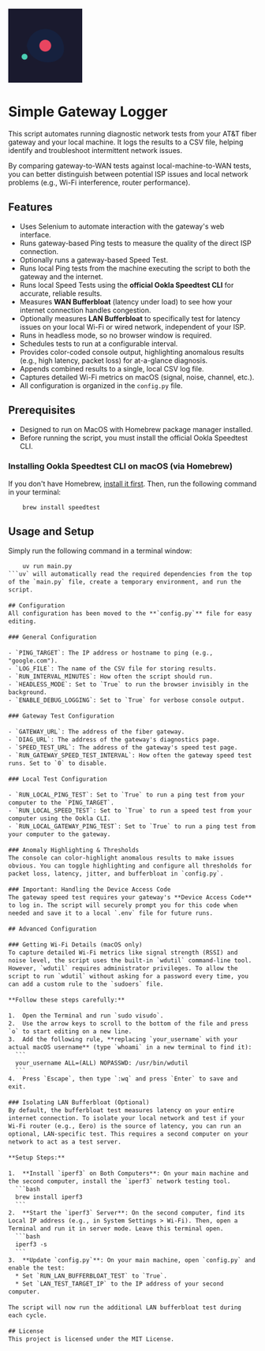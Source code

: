 <p align="left"> <img src="./icon.svg" alt="Simple Gateway Logger" width="150"> </p>

# Simple Gateway Logger

This script automates running diagnostic network tests from your AT&T fiber gateway and your local machine. It logs the results to a CSV file, helping identify and troubleshoot intermittent network issues.

By comparing gateway-to-WAN tests against local-machine-to-WAN tests, you can better distinguish between potential ISP issues and local network problems (e.g., Wi-Fi interference, router performance).

## Features

- Uses Selenium to automate interaction with the gateway's web interface.
- Runs gateway-based Ping tests to measure the quality of the direct ISP connection.
- Optionally runs a gateway-based Speed Test.
- Runs local Ping tests from the machine executing the script to both the gateway and the internet.
- Runs local Speed Tests using the **official Ookla Speedtest CLI** for accurate, reliable results.
- Measures **WAN Bufferbloat** (latency under load) to see how your internet connection handles congestion.
- Optionally measures **LAN Bufferbloat** to specifically test for latency issues on your local Wi-Fi or wired network, independent of your ISP.
- Runs in headless mode, so no browser window is required.
- Schedules tests to run at a configurable interval.
- Provides color-coded console output, highlighting anomalous results (e.g., high latency, packet loss) for at-a-glance diagnosis.
- Appends combined results to a single, local CSV log file.
- Captures detailed Wi-Fi metrics on macOS (signal, noise, channel, etc.).
- All configuration is organized in the `config.py` file.

## Prerequisites

- Designed to run on MacOS with Homebrew package manager installed.
- Before running the script, you must install the official Ookla Speedtest CLI.

### Installing Ookla Speedtest CLI on macOS (via Homebrew)

If you don't have Homebrew, [install it first](https://brew.sh/). Then, run the following command in your terminal:
    
    
        brew install speedtest
      
    

## Usage and Setup

Simply run the following command in a terminal window:
    
    
        uv run main.py
    ```uv` will automatically read the required dependencies from the top of the `main.py` file, create a temporary environment, and run the script.
    
    ## Configuration
    All configuration has been moved to the **`config.py`** file for easy editing.
    
    ### General Configuration
    
    - `PING_TARGET`: The IP address or hostname to ping (e.g., "google.com").
    - `LOG_FILE`: The name of the CSV file for storing results.
    - `RUN_INTERVAL_MINUTES`: How often the script should run.
    - `HEADLESS_MODE`: Set to `True` to run the browser invisibly in the background.
    - `ENABLE_DEBUG_LOGGING`: Set to `True` for verbose console output.
    
    ### Gateway Test Configuration
    
    - `GATEWAY_URL`: The address of the fiber gateway.
    - `DIAG_URL`: The address of the gateway's diagnostics page.
    - `SPEED_TEST_URL`: The address of the gateway's speed test page.
    - `RUN_GATEWAY_SPEED_TEST_INTERVAL`: How often the gateway speed test runs. Set to `0` to disable.
    
    ### Local Test Configuration
    
    - `RUN_LOCAL_PING_TEST`: Set to `True` to run a ping test from your computer to the `PING_TARGET`.
    - `RUN_LOCAL_SPEED_TEST`: Set to `True` to run a speed test from your computer using the Ookla CLI.
    - `RUN_LOCAL_GATEWAY_PING_TEST`: Set to `True` to run a ping test from your computer to the gateway.
    
    ### Anomaly Highlighting & Thresholds
    The console can color-highlight anomalous results to make issues obvious. You can toggle highlighting and configure all thresholds for packet loss, latency, jitter, and bufferbloat in `config.py`.
    
    ### Important: Handling the Device Access Code
    The gateway speed test requires your gateway's **Device Access Code** to log in. The script will securely prompt you for this code when needed and save it to a local `.env` file for future runs.
    
    ## Advanced Configuration
    
    ### Getting Wi-Fi Details (macOS only)
    To capture detailed Wi-Fi metrics like signal strength (RSSI) and noise level, the script uses the built-in `wdutil` command-line tool. However, `wdutil` requires administrator privileges. To allow the script to run `wdutil` without asking for a password every time, you can add a custom rule to the `sudoers` file.
    
    **Follow these steps carefully:**
    
    1.  Open the Terminal and run `sudo visudo`.
    2.  Use the arrow keys to scroll to the bottom of the file and press `o` to start editing on a new line.
    3.  Add the following rule, **replacing `your_username` with your actual macOS username** (type `whoami` in a new terminal to find it):
      ```
      your_username ALL=(ALL) NOPASSWD: /usr/bin/wdutil
      ```
    4.  Press `Escape`, then type `:wq` and press `Enter` to save and exit.
    
    ### Isolating LAN Bufferbloat (Optional)
    By default, the bufferbloat test measures latency on your entire internet connection. To isolate your local network and test if your Wi-Fi router (e.g., Eero) is the source of latency, you can run an optional, LAN-specific test. This requires a second computer on your network to act as a test server.
    
    **Setup Steps:**
    
    1.  **Install `iperf3` on Both Computers**: On your main machine and the second computer, install the `iperf3` network testing tool.
      ```bash
      brew install iperf3
      ```
    2.  **Start the `iperf3` Server**: On the second computer, find its Local IP address (e.g., in System Settings > Wi-Fi). Then, open a Terminal and run it in server mode. Leave this terminal open.
      ```bash
      iperf3 -s
      ```
    3.  **Update `config.py`**: On your main machine, open `config.py` and enable the test:
      * Set `RUN_LAN_BUFFERBLOAT_TEST` to `True`.
      * Set `LAN_TEST_TARGET_IP` to the IP address of your second computer.
    
    The script will now run the additional LAN bufferbloat test during each cycle.
    
    ## License
    This project is licensed under the MIT License.